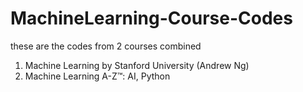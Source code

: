 # MachineLearning-Course-Codes
these are the codes from 2 courses combined 
1. Machine Learning by Stanford University (Andrew Ng)
2. Machine Learning A-Z™: AI, Python
